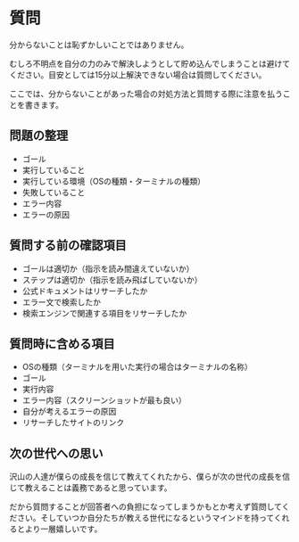 # 質問
分からないことは恥ずかしいことではありません。

むしろ不明点を自分の力のみで解決しようとして貯め込んでしまうことは避けてください。目安としては15分以上解決できない場合は質問してください。

ここでは、分からないことがあった場合の対処方法と質問する際に注意を払うことを書きます。

## 問題の整理
- ゴール
- 実行していること
- 実行している環境（OSの種類・ターミナルの種類）
- 失敗していること
- エラー内容
- エラーの原因

## 質問する前の確認項目
- ゴールは適切か（指示を読み間違えていないか）
- ステップは適切か（指示を読み飛ばしていないか）
- 公式ドキュメントはリサーチしたか
- エラー文で検索したか
- 検索エンジンで関連する項目をリサーチしたか

## 質問時に含める項目
- OSの種類（ターミナルを用いた実行の場合はターミナルの名称）
- ゴール
- 実行内容
- エラー内容（スクリーンショットが最も良い）
- 自分が考えるエラーの原因
- リサーチしたサイトのリンク

## 次の世代への思い
沢山の人達が僕らの成長を信じて教えてくれたから、僕らが次の世代の成長を信じて教えることは義務であると思っています。

だから質問することが回答者への負担になってしまうかもとか考えず質問してください。そしていつか自分たちが教える世代になるというマインドを持ってくれるとより一層嬉しいです。


